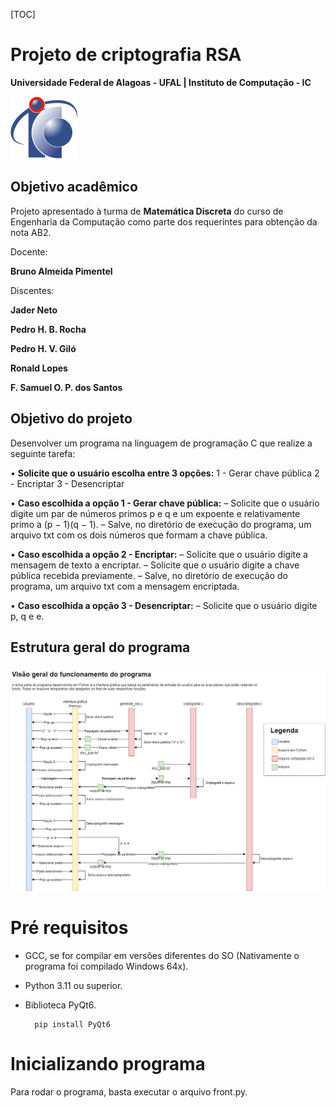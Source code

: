 [TOC]

# Projeto de criptografia RSA
**Universidade Federal de Alagoas - UFAL | Instituto de Computação - IC**

![logo ic](suportfiles/logo-ic.png)

## Objetivo acadêmico
Projeto apresentado à turma de **Matemática Discreta** do curso de Engenharia da Computação como parte dos requerintes para obtenção da nota AB2.

Docente: 

**Bruno Almeida Pimentel**

Discentes: 

**Jader Neto**

**Pedro H. B. Rocha**

**Pedro H. V. Giló**

**Ronald Lopes**

**F. Samuel O. P. dos Santos**


## Objetivo do projeto
Desenvolver um programa na linguagem de programação C que realize a seguinte tarefa:

• **Solicite que o usuário escolha entre 3 opções:**
1 - Gerar chave pública
2 - Encriptar
3 - Desencriptar

• **Caso escolhida a opção 1 - Gerar chave pública:**
– Solicite que o usuário digite um par de números primos p e q e um expoente
e relativamente primo a (p − 1)(q − 1).
– Salve, no diretório de execução do programa, um arquivo txt com os dois
números que formam a chave pública.

• **Caso escolhida a opção 2 - Encriptar:**
– Solicite que o usuário digite a mensagem de texto a encriptar.
– Solicite que o usuário digite a chave pública recebida previamente.
– Salve, no diretório de execução do programa, um arquivo txt com a mensagem encriptada.

• **Caso escolhida a opção 3 - Desencriptar:**
– Solicite que o usuário digite p, q e e.

## Estrutura geral do programa
![Estrutura geral do programa](suportfiles/CriptoRSA-Overview.jpg)

# Pré requisitos
* GCC, se for compilar em versões diferentes do SO (Nativamente o programa foi compilado Windows 64x).
* Python 3.11 ou superior.
* Biblioteca PyQt6.


        pip install PyQt6

# Inicializando programa
Para rodar o programa, basta executar o arquivo front.py.